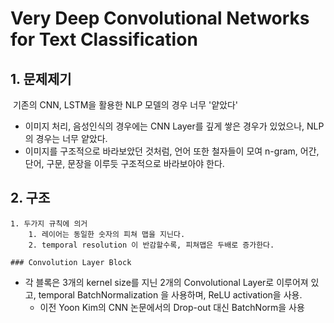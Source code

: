 # Very Deep Convolutional Networks for Text Classification



## 1. 문제제기

​	기존의 CNN, LSTM을 활용한 NLP 모델의 경우 너무 '얕았다'

- 이미지 처리, 음성인식의 경우에는 CNN Layer를 깊게 쌓은 경우가 있었으나, NLP의 경우는 너무 얕았다.
- 이미지를 구조적으로 바라보았던 것처럼, 언어 또한 철자들이 모여 n-gram, 어간, 단어, 구문, 문장을 이루듯 구조적으로 바라보아야 한다.



## 2. 구조

 	1. 두가지 규칙에 의거
      	1. 레이어는 동일한 숫자의 피쳐 맵을 지닌다.
      	2. temporal resolution 이 반감할수록, 피쳐맵은 두배로 증가한다.

	### Convolution Layer Block

- 각 블록은 3개의 kernel size를 지닌 2개의 Convolutional Layer로 이루어져 있고, temporal BatchNormalization 을 사용하며, ReLU activation을 사용.
  - 이전 Yoon Kim의 CNN 논문에서의 Drop-out 대신 BatchNorm을 사용

